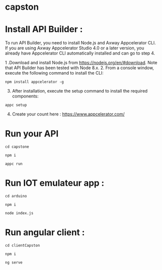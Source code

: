 # capston

# Install API Builder :

To run API Builder, you need to install Node.js and Axway Appcelerator CLI. If you are using Axway Appcelerator Studio 4.0 or a later version, you already have Appcelerator CLI automatically installed and can go to step 4.

 1 .Download and install Node.js from https://nodejs.org/en/#download. Note that API Builder has been tested with Node 8.x.
 2. From a console window, execute the following command to install the CLI:
 
 ```
 npm install appcelerator -g
 ```
 3. After installation, execute the setup command to install the required components:
 
 ```
 appc setup
 ```
 
 4. Create your count here : https://www.appcelerator.com/
 
 # Run your API
 
  ```
  cd capstone
 
  npm i
 
  appc run
   ```
 
 # Run IOT emulateur app :
 ```
 cd arduino
 
 npm i
 
 node index.js
  ```
 
 # Run angular client :
 
  ```
 cd clientCapston
 
 npm i

 ng serve
  ```
